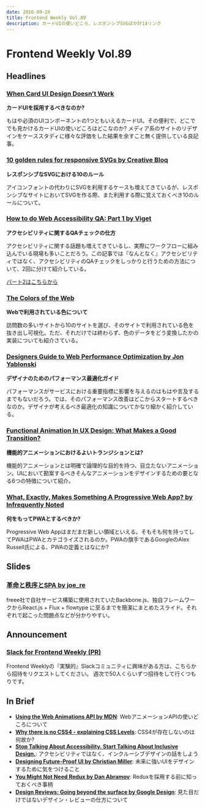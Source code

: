 ```yaml
---
date: 2016-09-28
title: Frontend Weekly Vol.89
description: カードUIの使いどころ、レスポンシブSVGほか計14リンク
---
```


# Frontend Weekly Vol.89

## Headlines

### [When Card UI Design Doesn’t Work](https://medium.theuxblog.com/when-card-ui-design-doesnt-work-f4343118d108#.oi9ci99ws)

**カードUIを採用するべきなのか?**

もはや必須のUIコンポーネントの1つともいえるカードUI。その便利で、どこででも見かけるカードUIの使いどころはどこなのか? メディア系のサイトのリデザインをケーススタディに様々な評価をした結果を余すこと無く提供している良記事。

### [10 golden rules for responsive SVGs by Creative Bloq](http://www.creativebloq.com/how-to/10-golden-rules-for-responsive-svgs)

**レスポンシブなSVGにおける10のルール**

アイコンフォントの代わりにSVGを利用するケースも増えてきているが、レスポンシブなサイトにおいてSVGを作る際、また利用する際に覚えておくべき10のルールについて。

### [How to do Web Accessibility QA: Part 1 by Viget](https://www.viget.com/articles/how-to-do-web-accessibility-qa-part-1)

**アクセシビリティに関するQAチェックの仕方**

アクセシビリティに関する話題も増えてきているし、実際にワークフローに組み込んでいる現場も多いことだろう。この記事では『なんとなく』アクセシビリティではなく、アクセシビリティのQAチェックをしっかりと行うための方法について、2回に分けて紹介している。

[パート2はこちらから](https://www.viget.com/articles/how-to-do-web-accessibility-qa-part-2)

### [The Colors of the Web](http://paulhebertdesigns.com/web_colors/)

**Webで利用されている色について**

訪問数の多いサイトから10のサイトを選び、そのサイトで利用されている色を抜き出し可視化。ただ、それだけでは終わらず、色のデータをどう変換したかの実装についても紹介さている。

### [Designers Guide to Web Performance Optimization by Jon Yablonski](http://jonyablonski.com/2016/designers-guide-to-web-performance-optimization/)

**デザイナのためのパフォーマンス最適化ガイド**

パフォーマンスがサービスにおける重要指標に影響を与えるのはもはや言及するまでもないだろう。では、そのパフォーマンス改善はどこからスタートするべきなのか。デザイナが考えるべき最適化の知識についてかなり細かく紹介している。

### [Functional Animation In UX Design: What Makes a Good Transition?](https://uxplanet.org/functional-animation-in-ux-design-what-makes-a-good-transition-d6e7b4344e5e?swoff=true#.hwxhlx7we)

**機能的アニメーションにおけるよいトランジションとは?**

機能的アニメーションとは明確で論理的な目的を持つ、目立たないアニメーション。UIにおいて勘案するべきそんなアニメーションをデザインするための要となる6つの特徴について紹介。

### [What, Exactly, Makes Something A Progressive Web App? by Infrequently Noted](https://infrequently.org/2016/09/what-exactly-makes-something-a-progressive-web-app/)

**何をもってPWAとするべきか?**

Progressive Web Appはまだまだ新しい領域といえる。そもそも何を持ってしてPWAはPWAとカテゴライズされるのか。PWAの旗手であるGoogleのAlex Russell氏による、PWAの定義とはなにか?

## Slides

### [革命と秩序とSPA by joe_re](https://speakerdeck.com/joere/ge-ming-tozhi-xu-tospa)

freee社で自社サービス構築に使用されていたBackbone.js、独自フレームワークからReact.js + Flux + flowtype に至るまでを簡潔にまとめたスライド。それぞれで起こった問題点などが分かりやすい。

## Announcement

### [Slack for Frontend Weekly (PR)](https://studiomohawk.typeform.com/to/Kj8Gaj)

Frontend Weeklyの『実験的』Slackコミュニティに興味がある方は、こちらから招待をリクエストしてください。 週次で50人くらいずつ招待をして行くつもりです。

## In Brief

* [**Using the Web Animations API by MDN**](https://developer.mozilla.org/en-US/docs/Web/API/Web_Animations_API/Using_the_Web_Animations_API): WebアニメーションAPIの使いどころについて
* [**Why there is no CSS4 - explaining CSS Levels**](https://rachelandrew.co.uk/archives/2016/09/13/why-there-is-no-css4-explaining-css-levels/): CSS4が存在しないのは何故か?
* [**Stop Talking About Accessibility. Start Talking About Inclusive Design.**](https://envato.com/blog/stop-talking-accessibility-start-talking-inclusive-design/): アクセシビリティではなく、インクルーシブデザインの話をしよう
* [**Designing Future-Proof UI by Christian Miller**](https://medium.com/@xtianmiller/designing-future-proof-ui-1fae12e1f552#.w7xw0svoy): 未来に強いUIをデザインするために気をつけること
* [**You Might Not Need Redux by Dan Abramov**](https://medium.com/@dan_abramov/you-might-not-need-redux-be46360cf367#.ubw9dzp0e): Reduxを採用する前に知っておくべき事柄
* [**Design Reviews: Going beyond the surface by Google Design**](https://design.google.com/articles/going-beyond-the-surface/): 見た目だけではないデザイン・レビューの仕方について